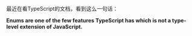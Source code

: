 最近在看TypeScript的文档，看到这么一句话：

**Enums are one of the few features TypeScript has which is not a type-level extension of JavaScript.**

